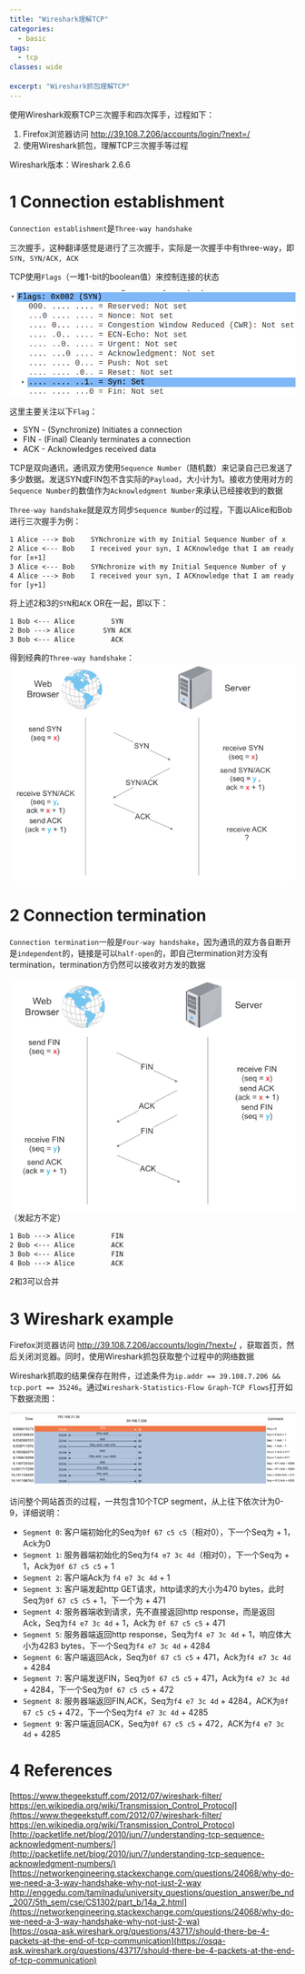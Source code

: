 ```yaml
---
title: "Wireshark理解TCP"
categories:
  - basic
tags:
  - tcp
classes: wide

excerpt: "Wireshark抓包理解TCP"
---
```


使用Wireshark观察TCP三次握手和四次挥手，过程如下：
1. Firefox浏览器访问 http://39.108.7.206/accounts/login/?next=/
2. 使用Wireshark抓包，理解TCP三次握手等过程

Wireshark版本：Wireshark 2.6.6

# 1 Connection establishment 
`Connection establishment`是`Three-way handshake`

三次握手，这种翻译感觉是进行了三次握手，实际是一次握手中有three-way，即`SYN, SYN/ACK, ACK`

TCP使用`Flags`（一堆1-bit的boolean值）来控制连接的状态

![](https://raw.githubusercontent.com/ZQQ1024/pictures/master/20190125132313.png)

这里主要关注以下`Flag`：
- SYN - (Synchronize) Initiates a connection
- FIN - (Final) Cleanly terminates a connection
- ACK - Acknowledges received data

TCP是双向通讯，通讯双方使用`Sequence Number`（随机数）来记录自己已发送了多少数据。发送SYN或FIN包不含实际的`Payload`，大小计为1。接收方使用对方的`Sequence Number`的数值作为`Acknowledgment Number`来承认已经接收到的数据

`Three-way handshake`就是双方同步`Sequence Number`的过程，下面以Alice和Bob进行三次握手为例：

```
1 Alice ---> Bob    SYNchronize with my Initial Sequence Number of x
2 Alice <--- Bob    I received your syn, I ACKnowledge that I am ready for [x+1]
3 Alice <--- Bob    SYNchronize with my Initial Sequence Number of y
4 Alice ---> Bob    I received your syn, I ACKnowledge that I am ready for [y+1]
```
将上述2和3的`SYN`和`ACK` OR在一起，即以下：
```
1 Bob <--- Alice         SYN
2 Bob ---> Alice       SYN ACK 
3 Bob <--- Alice         ACK    
```

得到经典的`Three-way handshake`：  
![](https://raw.githubusercontent.com/ZQQ1024/pictures/master/20190125160252.png)

# 2 Connection termination
`Connection termination`一般是`Four-way handshake`，因为通讯的双方各自断开是`independent`的，链接是可以`half-open`的，即自己termination对方没有termination，termination方仍然可以接收对方发的数据

![](https://raw.githubusercontent.com/ZQQ1024/pictures/master/20190125163641.png)（发起方不定）

```
1 Bob ---> Alice         FIN
2 Bob <--- Alice         ACK 
3 Bob <--- Alice         FIN  
4 Bob ---> Alice         ACK
```
2和3可以合并

# 3 Wireshark example

Firefox浏览器访问 http://39.108.7.206/accounts/login/?next=/ ，获取首页，然后关闭浏览器。同时，使用Wireshark抓包获取整个过程中的网络数据

Wireshark抓取的结果保存在附件，过滤条件为`ip.addr == 39.108.7.206 && tcp.port == 35246`。通过`Wireshark-Statistics-Flow Graph-TCP Flows`打开如下数据流图：

![](https://raw.githubusercontent.com/ZQQ1024/pictures/master/20190125165046.png)

访问整个网站首页的过程，一共包含10个TCP segment，从上往下依次计为0-9，详细说明：
- `Segment 0`: 客户端初始化的Seq为`0f 67 c5 c5`（相对0），下一个Seq为 + 1，Ack为0
- `Segment 1`: 服务器端初始化的Seq为`f4 e7 3c 4d`（相对0），下一个Seq为 + 1，Ack为`0f 67 c5 c5` + 1
- `Segment 2`: 客户端Ack为 `f4 e7 3c 4d` + 1
- `Segment 3`: 客户端发起http GET请求，http请求的大小为470 bytes，此时Seq为`0f 67 c5 c5` + 1，下一个为 + 471
- `Segment 4`: 服务器端收到请求，先不直接返回http response，而是返回Ack，Seq为`f4 e7 3c 4d` + 1，Ack为 `0f 67 c5 c5` + 471
- `Segment 5`: 服务器端返回http response，Seq为`f4 e7 3c 4d` + 1，响应体大小为4283 bytes，下一个Seq为`f4 e7 3c 4d` + 4284
- `Segment 6`: 客户端返回Ack，Seq为`0f 67 c5 c5` + 471，Ack为`f4 e7 3c 4d` + 4284
- `Segment 7`: 客户端发送FIN，Seq为`0f 67 c5 c5` + 471，Ack为`f4 e7 3c 4d` + 4284，下一个Seq为`0f 67 c5 c5` + 472
- `Segment 8`: 服务器端返回FIN,ACK，Seq为`f4 e7 3c 4d` + 4284，ACK为`0f 67 c5 c5` + 472，下一个Seq为`f4 e7 3c 4d` + 4285
- `Segment 9`: 客户端返回ACK，Seq为`0f 67 c5 c5` + 472，ACK为`f4 e7 3c 4d` + 4285

# 4 References
[https://www.thegeekstuff.com/2012/07/wireshark-filter/  
https://en.wikipedia.org/wiki/Transmission_Control_Protocol](https://www.thegeekstuff.com/2012/07/wireshark-filter/  
https://en.wikipedia.org/wiki/Transmission_Control_Protoco)  
[http://packetlife.net/blog/2010/jun/7/understanding-tcp-sequence-acknowledgment-numbers/](http://packetlife.net/blog/2010/jun/7/understanding-tcp-sequence-acknowledgment-numbers/)  
[https://networkengineering.stackexchange.com/questions/24068/why-do-we-need-a-3-way-handshake-why-not-just-2-way  
http://enggedu.com/tamilnadu/university_questions/question_answer/be_nd_2007/5th_sem/cse/CS1302/part_b/14a_2.html](https://networkengineering.stackexchange.com/questions/24068/why-do-we-need-a-3-way-handshake-why-not-just-2-wa)  
[https://osqa-ask.wireshark.org/questions/43717/should-there-be-4-packets-at-the-end-of-tcp-communication](https://osqa-ask.wireshark.org/questions/43717/should-there-be-4-packets-at-the-end-of-tcp-communication)  